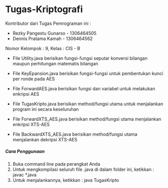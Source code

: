 # Tugas-Kriptografi

Kontributor dari Tugas Pemrograman ini :
- Rezky Pangestu Gunarso  - 1306464505
- Dennis Pratama Kamah    - 1306464562

Nomor Kelompok : 9, Kelas : CIS - B

* File Utility.java berisikan fungsi-fungsi seputar konversi bilangan maupun perhitungan matematis bilangan

* File KeyEpansion.java berisikan fungsi-fungsi untuk pembentukan kunci per ronde pada AES

* File ForwardAES.java berisikan fungsi dan variabel untuk melakukan enkripsi AES

* File TugasKripto.java berisikan method/fungsi utama untuk menjalankan program ini secara keseluruhan

* File ForwardXTS_AES.java berisikan method/fungsi utama menjalankan enkripsi XTS-AES

* File BackwardXTS_AES.java berisikan method/fungsi utama menjalankan dekripsi XTS-AES

##### Cara Penggunaan
1. Buka command line pada perangkat Anda
2. Untuk mengkompilasi seluruh file .java di dalam folder ini, ketikkan : javac *.java
3. Untuk menjalankannya, ketikkan : java TugasKripto



